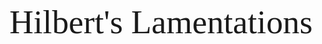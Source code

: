 

<br>
<br>
<br>
<br>
<br>
<br>
<br>

<center style='font-size: 40pt; font-family: "Baskerville"'>
Hilbert's Lamentations
</center>
